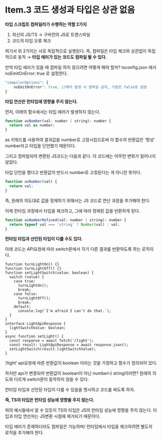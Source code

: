 # Item.3 코드 생성과 타입은 상관 없음

**타입 스크립트 컴파일러가 수행하는 역할 2가지**

1. 최신의 JS/TS → 구버전의 JS로 트랜스파일
2. 코드의 타입 오류 체크

여기서 위 2가지는 서로 독립적으로 실행된다.
즉, 컴파일은 타입 체크와 상관없이 독립적으로 동작 → **타입 에러가 있는 코드도 컴파일 될 수 있다.**

만약 타입 에러가 있을 때 컴파일 하지 않으려면 어떻게 해야 할까?
tsconfig.json 에서 noEmitOnError: true 로 설정한다.

```jsx
"compilerOptions": {
    noEmitOnError": true, //에러 발생 시 컴파일 금지, 기본은 false로 설정
}
```

**타입 연산은 런타임에 영향을 주지 않는다.**

먼저, 아래의 함수에서는 타입 에러가 발생하지 않는다.

```jsx
function asNumber(val: number | string): number {
  return val as number;
}
```

 as 키워드를 사용하여 결과값을 number로 고정시킴으로써 이 함수의 반환값은 ‘항상’ number라고  타입을 단언했기 때문이다.

그리고 컴파일되어 변환된 JS코드는 다음과 같다. 이 코드에는 아무런 변화가 일어나지 않았다.

타입 단언을 했다고 반환값이 반드시 number로 고정된다는 게 아니란 뜻이다.

```jsx
function asNumber(val) {
  return val;
}
```

즉, 원래의 의도대로 값을 정제하기 위해서는 JS 코드로 연산 과정을 추가해야 한다.

이제 런타임 과정에서 타입을 체크하고, 그에 따라 정제된 값을 반환하게 된다.

```jsx
function asNumberRefined(val: number | string): number {
  return typeof val === 'string' ? Number(val) : val;
}
```

**런타임 타입과 선언된 타입이 다를 수도 있다.**

아래 코드는 API요청에 따라 switch문에서 각기 다른 결과를 반환하도록 하는 로직이다.

```tsx
function turnLightOn() {}
function turnLightOff() {}
function setLightSwitch(value: boolean) {
  switch (value) {
    case true:
      turnLightOn();
      break;
    case false:
      turnLightOff();
      break;
    default:
      console.log(`I'm afraid I can't do that.`);
  }
}
interface LightApiResponse {
  lightSwitchValue: boolean;
}
async function setLight() {
  const response = await fetch('/light');
  const result: LightApiResponse = await response.json();
  setLightSwitch(result.lightSwitchValue);
}
```

‘/light’ api요청에 따른 반환값이 boolean 이라는 것을 가정하고 함수가 정의되어 있다.

하지만 api가 변경되어 반환값이 boolean이 아닌 number나 string이라면? 원래의 의도와 다르게 switch문이 동작하지 않을 수 있다.

런타임 타입과 선언된 타입이 다를 수 있음을 명시하고 코드를 짜도록 하자.

**즉, TS의 타입은 런타임 성능에 영향을 주지 않는다.**

위의 예시들에서 알 수 있듯이 TS의 타입은 JS의 런타임 성능에 영향을 주지 않는다. 타입과 타입 연산자는 JS변환 시점에 제거되기 때문이다.

타입 에러가 존재하더라도 컴파일은 가능하며/ 런타임에서 타입을 체크하려면 별도의 로직을 추가해야 한다.